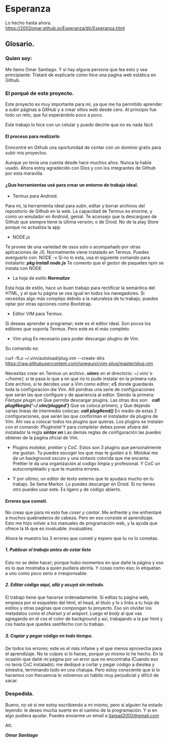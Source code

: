 # Esperanza


Lo hecho hasta ahora.
https://2002omar.github.io/Esperanza/dir/Esperanza.html

## Glosario.

### Quien soy:


Me llamo Omar Santiago.
Y si hay alguna persona que lea esto y sea principiante:
Trataré de explicarle como hice una pagina web estática en Github.


###  El porqué de este proyecto.

Este proyecto es muy importante para mí, ya que me ha permitido aprender a subir páginas a GitHub y a crear sitios web desde cero. Al principio fue todo un reto, que fui esperándolo poco a poco.

 Este trabajo lo hice con un celular y puedo decirte que no es nada fácil. 

#### El proceso para realizarlo


 Enncontré en Github una oportunidad de contar con un dominio gratis para subir mis proyectos.
 
   Aunque yo tenía una cuenta desde hace muchos años. Nunca la había usado.
 Ahora estoy agradecido con Dios y con los integrantes de Github por esta maravilla.
 
#### ¿Que herramientas usé para crear un entorno de trabajo ideal.


* Termux para Android.

Para mi, la herramienta ideal para subir, editar y borrar archivos del repositorio de Github en la web. La capacidad de Termux es enorme, y como un emulador en Android, genial.
Te aconsejo que la descargues de Github que siempre tiene la última versión; o de Droid. No de la play Store porque no actualiza la app

* NODE.js

Te provee de una variedad de usos solo o acompañado por otras aplicaciones de JS.
Normalmente viene instalado en Termux.
Puedes averguarlo con:
NODE -v
Si no lo esta, usa el siguiente comando para instalarlo:
 ***pkg install  node.js***
Te comento que el gestor de paquetes npm se instala con NODE

*  La hoja de estilo ***Normalize***

Esta hoja de estilo, hace un buen trabajo para rectificar la semántica del HTML, y el que tu página se vea igual en todos los navegadores.
Si necesitas algo más complejo debido a la naturaleza de tu trabajo; puedes optar por otras opciones como Bootstrap.

* Editor VIM para Termux.

Si deseas aprender a programar; este es el editor ideal.
Son pocos los editores que soporta Termux.
Pero este es el más completo.

* Vim-plug
Es necesario para poder descargar plugins de Vim.

Su comando es:

curl -fLo ~/.vim/autoload/plug.vim --create-dirs \
https://raw.githubusercontent.com/junegunn/vim-plug/master/plug.vim


Necesitas crear en Termux un archivo ***.vimrc*** en el directorio: \~\/.vim\/ o \~\/home\/; si te pasa lo que a mi que no lo pude instalar en la primera ruta.
Este archivo, si te decides usar a Vim como editor; e$ donde guardarás toda la configuracion dw Vim. Alli pondras una serie de configuraciones que serán las que configure y de apariencia al editor.
 Siendo la primera: 
*Filetype plugin on*
Que permite descargar plugins.
Las otras dos son:
  ***call plug#begin('~/.vim/plugged')***
Que se coloca primero, y
Que dejando varias lineas de intermedio colocas:
***call plug#end()***
En medio de estas 2 configuraciones, que serán las que conforman el instalador de plugins de Vim. Ahí vas a colocar todos los plugins que quieras.
Los plugins se instalan con el comando 
*:PlugInstal*
Y para completar debes poner afuera del instalador la regla ***sintax on***
Las demás reglas de configuración las puedes obtener de la pagina oficial de Vim. 

*  Plugins *molokai*, *prettier* y *CoC*.
Estos son 3 plugins que personalmente me gustan. Tu puedes escoger los que mas te gusten a ti.
Molokai me da un background oscuro y una sintaxis colorida que me encanta.
Prettier le da una organización al codigo limpia y profesional.
Y CoC un autocompletado y que te muestra errores.

* Y por ultimo; un editor de texto externo que te ayudara mucho en tu trabajo. Se llama Markor.
Lo puedes descargar en Droid. Si no tienes otro puedes usar este. Es ligero y de código abierto.

####  Errores que cometí.

No creas que para mi esto fue *coser y cantar*.
Me enfrenté y me enfrentaré a muchos quebraderos de cabeza.
Pero en eso consiste el aprendizaje.
Esto me hizo volver a los manuales de programación web, y la ayuda que ofrece la IA que es invaluable. invaluables.

Ahora te muestro los 3 errores que cometí y espero que tu no lo cometas.


##### 1. Publicar el trabajo antes de estar listo

Esto no se debe hacer; porque hubo momentos en que dañé la página y eso es lo que mostraba a quien pudiera abrirla. Y cosas como eso; lo etiquetan a uno como poco serio e irresponsable.

##### 2. Editar código aquí, allá y acuyá sin método.

El trabajo tiene que hacerse ordenadamente.
Si editas tu página web, empieza por el esqueleto del html, el head, el titulo y lo s links a tu hoja de estilos y otras paginas que compongan tu proyecto.
Eso sin olvidar los metadatos como el *charset y el wieport*.
Luego el *body* al que vas agregando en el css el color de background y así, trabajando a la par html y css hasta que quedes sastifecho con tu trabajo.

##### 3.  Copiar y pegar código en todo tiempo.


De todos los errores; este es el más infame y el que menos aprovecha para el aprendizaje.
No te culpes si lo haces, porque yo mismo lo he hecho. 
En la ocasión que dañé mi página por un error que no encontraba (Cuando eso no tenía CoC instalado): me dediqué a cortar y pegar código a diestea y siniestra, terminando todo en una chalupa. 
Pero estoy consciente que si lo hacemos con frecuencia lo volvemos un hábito muy perjudicial y difícil de sacar.

### Despedida.

Bueno, no sé si me estoy escribiendo a mi mismo, pero si alguien ha estado leyendo: le deseo mucha suerte en el camino de la programación.
Y si en algo pudiera ayudar.
Puedes enviarme un email a itaigad2002@gmail.com


Att.

***Omar Santiago***  





